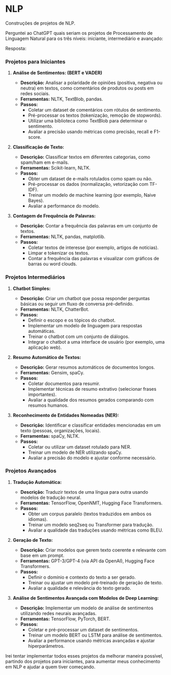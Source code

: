 # NLP

Construções de projetos de NLP.

Perguntei ao ChatGPT quais seriam os projetos de Processamento de Linguagem Natural para os três níveis: iniciante, intermediário e avançado:

Resposta:
### Projetos para Iniciantes
1. **Análise de Sentimentos: (BERT e VADER)**
   - **Descrição:** Analisar a polaridade de opiniões (positiva, negativa ou neutra) em textos, como comentários de produtos ou posts em redes sociais.
   - **Ferramentas:** NLTK, TextBlob, pandas.
   - **Passos:** 
     - Coletar um dataset de comentários com rótulos de sentimento.
     - Pré-processar os textos (tokenização, remoção de stopwords).
     - Utilizar uma biblioteca como TextBlob para determinar o sentimento.
     - Avaliar a precisão usando métricas como precisão, recall e F1-score.

2. **Classificação de Texto:**
   - **Descrição:** Classificar textos em diferentes categorias, como spam/ham em e-mails.
   - **Ferramentas:** Scikit-learn, NLTK.
   - **Passos:** 
     - Obter um dataset de e-mails rotulados como spam ou não.
     - Pré-processar os dados (normalização, vetorização com TF-IDF).
     - Treinar um modelo de machine learning (por exemplo, Naive Bayes).
     - Avaliar a performance do modelo.

3. **Contagem de Frequência de Palavras:**
   - **Descrição:** Contar a frequência das palavras em um conjunto de textos.
   - **Ferramentas:** NLTK, pandas, matplotlib.
   - **Passos:**
     - Coletar textos de interesse (por exemplo, artigos de notícias).
     - Limpar e tokenizar os textos.
     - Contar a frequência das palavras e visualizar com gráficos de barras ou word clouds.

### Projetos Intermediários
1. **Chatbot Simples:**
   - **Descrição:** Criar um chatbot que possa responder perguntas básicas ou seguir um fluxo de conversa pré-definido.
   - **Ferramentas:** NLTK, ChatterBot.
   - **Passos:**
     - Definir o escopo e os tópicos do chatbot.
     - Implementar um modelo de linguagem para respostas automáticas.
     - Treinar o chatbot com um conjunto de diálogos.
     - Integrar o chatbot a uma interface de usuário (por exemplo, uma aplicação web).

2. **Resumo Automático de Textos:**
   - **Descrição:** Gerar resumos automáticos de documentos longos.
   - **Ferramentas:** Gensim, spaCy.
   - **Passos:**
     - Coletar documentos para resumir.
     - Implementar técnicas de resumo extrativo (selecionar frases importantes).
     - Avaliar a qualidade dos resumos gerados comparando com resumos humanos.

3. **Reconhecimento de Entidades Nomeadas (NER):**
   - **Descrição:** Identificar e classificar entidades mencionadas em um texto (pessoas, organizações, locais).
   - **Ferramentas:** spaCy, NLTK.
   - **Passos:**
     - Coletar ou utilizar um dataset rotulado para NER.
     - Treinar um modelo de NER utilizando spaCy.
     - Avaliar a precisão do modelo e ajustar conforme necessário.

### Projetos Avançados
1. **Tradução Automática:**
   - **Descrição:** Traduzir textos de uma língua para outra usando modelos de tradução neural.
   - **Ferramentas:** TensorFlow, OpenNMT, Hugging Face Transformers.
   - **Passos:**
     - Obter um corpus paralelo (textos traduzidos em ambos os idiomas).
     - Treinar um modelo seq2seq ou Transformer para tradução.
     - Avaliar a qualidade das traduções usando métricas como BLEU.

2. **Geração de Texto:**
   - **Descrição:** Criar modelos que gerem texto coerente e relevante com base em um prompt.
   - **Ferramentas:** GPT-3/GPT-4 (via API da OpenAI), Hugging Face Transformers.
   - **Passos:**
     - Definir o domínio e contexto do texto a ser gerado.
     - Treinar ou ajustar um modelo pré-treinado de geração de texto.
     - Avaliar a qualidade e relevância do texto gerado.

3. **Análise de Sentimentos Avançada com Modelos de Deep Learning:**
   - **Descrição:** Implementar um modelo de análise de sentimentos utilizando redes neurais avançadas.
   - **Ferramentas:** TensorFlow, PyTorch, BERT.
   - **Passos:**
     - Coletar e pré-processar um dataset de sentimentos.
     - Treinar um modelo BERT ou LSTM para análise de sentimentos.
     - Avaliar a performance usando métricas avançadas e ajustar hiperparâmetros.

Irei tentar implementar todos esses projetos da melhorar maneira possível, partindo dos projetos para iniciantes, para aumentar meus conhecimento em NLP e ajudar a quem tiver começando. 

